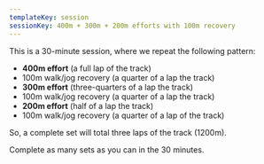 ```yaml
---
templateKey: session
sessionKey: 400m + 300m + 200m efforts with 100m recovery
---
```

This is a 30-minute session, where we repeat the following pattern:

* **400m effort** (a full lap of the track)
* 100m walk/jog recovery (a quarter of a lap the track)
* **300m effort** (three-quarters of a lap the track)
* 100m walk/jog recovery (a quarter of a lap the track)
* **200m effort** (half of a lap the track)
* 100m walk/jog recovery (a quarter of a lap of the track)

So, a complete set will total three laps of the track (1200m).

Complete as many sets as you can in the 30 minutes.
